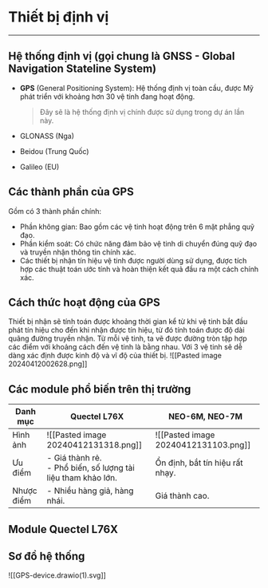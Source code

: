 # Thiết bị định vị
---
## Hệ thống định vị (gọi chung là GNSS - Global Navigation Stateline System)
- **GPS** (General Positioning System): Hệ thống định vị toàn cầu, được Mỹ phát triển với khoảng hơn 30 vệ tinh đang hoạt động.
	> Đây sẽ là hệ thống định vị chính được sử dụng trong dự án lần này.
	
- GLONASS (Nga)
- Beidou (Trung Quốc)
- Galileo (EU)

## Các thành phần của GPS
Gồm có 3 thành phần chính:
- Phần không gian: Bao gồm các vệ tinh hoạt động trên 6 mặt phẳng quỹ đạo.
- Phần kiểm soát: Có chức năng đảm bảo vệ tinh di chuyển đúng quỹ đạo và truyền nhận thông tin chính xác.
- Các thiết bị nhận tín hiệu vệ tinh được người dùng sử dụng, được tích hợp các thuật toán ước tính và hoàn thiện kết quả đầu ra một cách chính xác.

## Cách thức hoạt động của GPS
Thiết bị nhận sẽ tính toán được khoảng thời gian kể từ khi vệ tinh bắt đầu phát tín hiệu cho đến khi nhận được tín hiệu, từ đó tính toán được độ dài quãng đường truyền nhận. 
Từ mỗi vệ tinh, ta vẽ được đường tròn tập hợp các điểm với khoảng cách đến vệ tinh là bằng nhau. Với 3 vệ tinh sẽ dễ dàng xác định được kinh độ và vĩ độ của thiết bị.
![[Pasted image 20240412002628.png]]

## Các module phổ biến trên thị trường


| Danh mục   | **Quectel L76X**                                                | **NEO-6M, NEO-7M**                   |
| ---------- | --------------------------------------------------------------- | ------------------------------------ |
| Hình ảnh   | ![[Pasted image 20240412131318.png]]                            | ![[Pasted image 20240412131103.png]] |
| Ưu điểm    | - Giá thành rẻ.<br>- Phổ biến, số lượng tài liệu tham khảo lớn. | Ổn định, bắt tín hiệu rất nhạy.      |
| Nhược điểm | - Nhiều hàng giả, hàng nhái.                                    | Giá thành cao.                       |
## Module Quectel L76X


## Sơ đồ hệ thống
![[GPS-device.drawio(1).svg]]